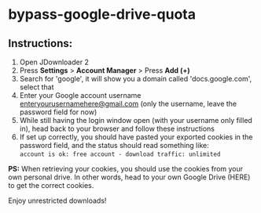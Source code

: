# bypass-google-drive-quota

## Instructions:

1. Open JDownloader 2  
2. Press **Settings** > **Account Manager** > Press **Add (+)**  
3. Search for 'google', it will show you a domain called 'docs.google.com', select that  
4. Enter your Google account username [enteryourusernamehere@gmail.com](mailto:enteryourusernamehere@gmail.com) (only the username, leave the password field for now)  
5. While still having the login window open (with your username only filled in), head back to your browser and follow these instructions  
6. If set up correctly, you should have pasted your exported cookies in the password field, and the status should read something like:  
   `account is ok: free account - download traffic: unlimited`

**PS:** When retrieving your cookies, you should use the cookies from your own personal drive. In other words, head to your own Google Drive (HERE) to get the correct cookies.

Enjoy unrestricted downloads!
